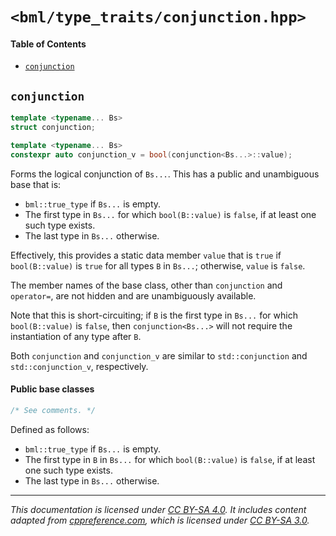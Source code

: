 # `<bml/type_traits/conjunction.hpp>`
#### Table of Contents
- [`conjunction`](#conjunction)

## `conjunction`
```c++
template <typename... Bs>
struct conjunction;

template <typename... Bs>
constexpr auto conjunction_v = bool(conjunction<Bs...>::value);
```
Forms the logical conjunction of `Bs...`. This has a public and unambiguous base that is:

- `bml::true_type` if `Bs...` is empty.
- The first type in `Bs...` for which `bool(B::value)` is `false`, if at least one such type exists.
- The last type in `Bs...` otherwise.

Effectively, this provides a static data member `value` that is `true` if `bool(B::value)` is `true`
for all types `B` in `Bs...`; otherwise, `value` is `false`.

The member names of the base class, other than `conjunction` and `operator=`, are not hidden and are
unambiguously available.

Note that this is short-circuiting; if `B` is the first type in `Bs...` for which
`bool(B::value)` is `false`, then `conjunction<Bs...>` will not require the instantiation of any
type after `B`.

Both `conjunction` and `conjunction_v` are similar to `std::conjunction` and `std::conjunction_v`,
respectively.

#### Public base classes
```c++
/* See comments. */
```
Defined as follows:

- `bml::true_type` if `Bs...` is empty.
- The first type in `B` in `Bs...` for which `bool(B::value)` is `false`, if at least one such type
  exists.
- The last type in `Bs...` otherwise.

---
*This documentation is licensed under [CC BY-SA 4.0][1]. It includes content adapted from
[cppreference.com][2], which is licensed under [CC BY-SA 3.0][3].*

[1]: https://creativecommons.org/licenses/by-sa/4.0
[2]: https://en.cppreference.com
[3]: https://creativecommons.org/licenses/by-sa/3.0
